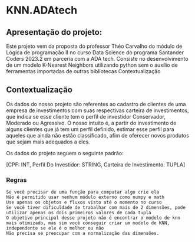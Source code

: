# KNN.ADAtech
## Apresentação do projeto:
Este projeto vem da proposta do professor Théo Carvalho do módulo de Lógica de programação II no curso Data Science do
programa Santander Coders 2023.2 em parceria com a ADA tech. Consiste no desenvolvimento de um modelo K-Nearest Neighbors
utilizando python sem o auxílio de ferramentas importadas de outras bibliotecas
Contextualização

## Contextualização
Os dados do nosso projeto são referentes ao cadastro de clientes de uma empresa de investimentos com suas respectivas carteira de investimentos, que indica se esse cliente tem o perfil de investidor Conservador, Moderado ou Agressivo. O nosso intuito é, a partir do investimento de alguns clientes que já tem um perfil definido, estimar esse perfil para aqueles que ainda não estão classificado, afim de oferecer novos produtos que sejam mais adequados a eles.

Os dados do projeto seguem o seguinte padrão:

[CPF: INT, Perfil Do Investidor: STRING, Carteira de Investimento: TUPLA]

### Regras
    Se você precisar de uma função para computar algo crie ela
    Não é permitido usar nenhum módulo externo como numpy e math
    Use apenas os objetos e fluxos visto até o momento no curso
    Se você tiver dificuldade de trabalhar com mais de 2 dimensões, pode utilizar apenas os dois primeiros valores de cada tupla
    O objetivo principal desse projeto não é encontrar o modelo de knn mais otimizado, mas sim você conseguir criar um modelo de KNN, independente se ele é o melhor ou não
    Não precisa se preocupar com a normalização das dimensões.